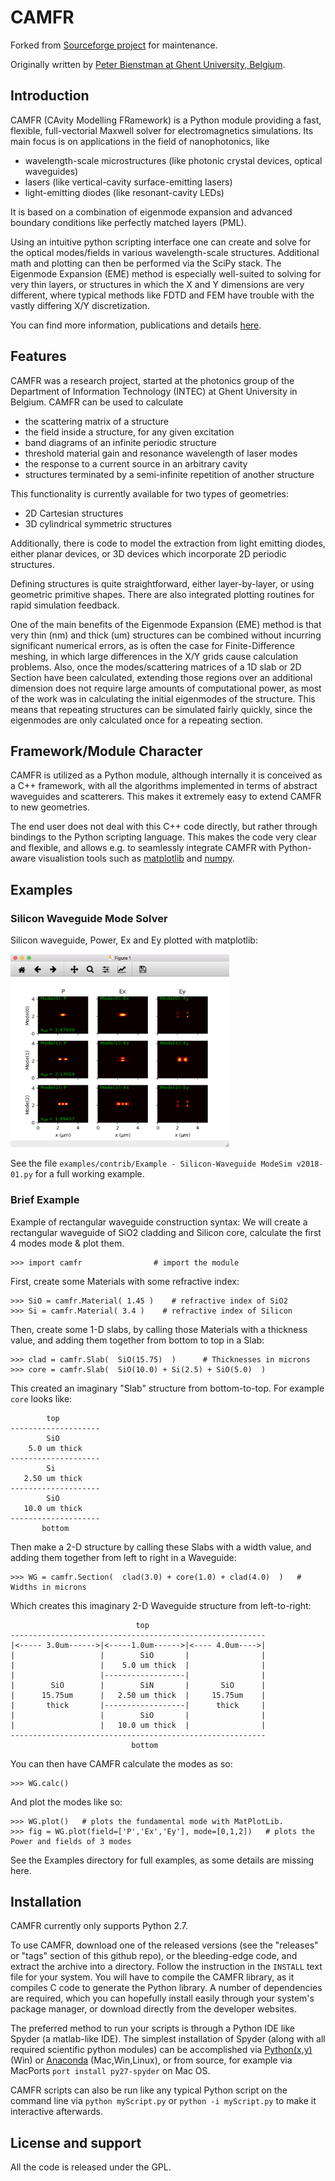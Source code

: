 # CAMFR

Forked from [Sourceforge project](http://camfr.sourceforge.net/) for maintenance.

Originally written by [Peter Bienstman at Ghent University, Belgium](http://www.photonics.intec.ugent.be/contact/people.asp?ID=5).


## Introduction

CAMFR (CAvity Modelling FRamework) is a Python module providing a fast, flexible, full-vectorial Maxwell solver for electromagnetics simulations. Its main focus is on applications in the field of nanophotonics, like
- wavelength-scale microstructures (like photonic crystal devices, optical waveguides)
- lasers (like vertical-cavity surface-emitting lasers)
- light-emitting diodes (like resonant-cavity LEDs)

It is based on a combination of eigenmode expansion and advanced boundary conditions like perfectly matched layers (PML).  

Using an intuitive python scripting interface one can create and solve for the optical modes/fields in various wavelength-scale structures. Additional math and plotting can then be performed via the SciPy stack. The Eigenmode Expansion (EME) method is especially well-suited to solving for very thin layers, or structures in which the X and Y dimensions are very different, where typical methods like FDTD and FEM have trouble with the vastly differing X/Y discretization.

You can find more information, publications and details [here](http://www.photonics.intec.ugent.be/research/topics.asp?ID=17).



## Features

CAMFR was a research project, started at the photonics group of the Department of Information Technology (INTEC) at Ghent University in Belgium. CAMFR can be used to calculate
- the scattering matrix of a structure
- the field inside a structure, for any given excitation
- band diagrams of an infinite periodic structure
- threshold material gain and resonance wavelength of laser modes
- the response to a current source in an arbitrary cavity
- structures terminated by a semi-infinite repetition of another structure

This functionality is currently available for two types of geometries:
- 2D Cartesian structures
- 3D cylindrical symmetric structures

Additionally, there is code to model the extraction from light emitting diodes, either planar devices, or 3D devices which incorporate 2D periodic structures.

Defining structures is quite straightforward, either layer-by-layer, or using geometric primitive shapes. There are also integrated plotting routines for rapid simulation feedback.

One of the main benefits of the Eigenmode Expansion (EME) method is that very thin (nm) and thick (um) structures can be combined without incurring significant numerical errors, as is often the case for Finite-Difference meshing, in which large differences in the X/Y grids cause calculation problems. Also, once the modes/scattering matrices of a 1D slab or 2D Section have been calculated, extending those regions over an additional dimension does not require large amounts of computational power, as most of the work was in calculating the initial eigenmodes of the structure. This means that repeating structures can be simulated fairly quickly, since the eigenmodes are only calculated once for a repeating section.



## Framework/Module Character

CAMFR is utilized as a Python module, although internally it is conceived as a C++ framework, with all the algorithms implemented in terms of abstract waveguides and scatterers. This makes it extremely easy to extend CAMFR to new geometries.

The end user does not deal with this C++ code directly, but rather through bindings to the Python scripting language. This makes the code very clear and flexible, and allows e.g. to seamlessly integrate CAMFR with Python-aware visualistion tools such as [matplotlib](https://matplotlib.org) and [numpy](http://www.numpy.org).



## Examples
### Silicon Waveguide Mode Solver
Silicon waveguide, Power, Ex and Ey plotted with matplotlib:

<img src="examples/contrib/Silicon_WG_-_Modesolver_example_v1.png" width="350">

See the file `examples/contrib/Example - Silicon-Waveguide ModeSim v2018-01.py` for a full working example.

### Brief Example
Example of rectangular waveguide construction syntax: We will create a rectangular waveguide of SiO2 cladding and Silicon core, calculate the first 4 modes mode & plot them.  

    >>> import camfr                # import the module

First, create some Materials with some refractive index:

    >>> SiO = camfr.Material( 1.45 )    # refractive index of SiO2
    >>> Si = camfr.Material( 3.4 )    # refractive index of Silicon

Then, create some 1-D slabs, by calling those Materials with a thickness value, and adding them together from bottom to top in a Slab:

    >>> clad = camfr.Slab(  SiO(15.75)  )      # Thicknesses in microns
    >>> core = camfr.Slab(  SiO(10.0) + Si(2.5) + SiO(5.0)  )
    
This created an imaginary "Slab" structure from bottom-to-top. For example `core` looks like:

            top         
    --------------------
            SiO
        5.0 um thick
    --------------------
            Si
       2.50 um thick
    --------------------
            SiO
       10.0 um thick
    --------------------
           bottom

Then make a 2-D structure by calling these Slabs with a width value, and adding them together from left to right in a Waveguide:

    >>> WG = camfr.Section(  clad(3.0) + core(1.0) + clad(4.0)  )   # Widths in microns
    
Which creates this imaginary 2-D Waveguide structure from left-to-right:

                                top         
    ---------------------------------------------------------
    |<----- 3.0um------>|<-----1.0um------>|<---- 4.0um---->|
    |                   |        SiO       |                |
    |                   |    5.0 um thick  |                |                
    |                   |------------------|                |
    |        SiO        |        SiN       |       SiO      |
    |      15.75um      |   2.50 um thick  |     15.75um    |
    |       thick       |------------------|      thick     |
    |                   |        SiO       |                |
    |                   |   10.0 um thick  |                |
    ---------------------------------------------------------
                               bottom

You can then have CAMFR calculate the modes as so:

    >>> WG.calc()

And plot the modes like so:

    >>> WG.plot()   # plots the fundamental mode with MatPlotLib.
    >>> fig = WG.plot(field=['P','Ex','Ey'], mode=[0,1,2])   # plots the Power and fields of 3 modes
    
See the Examples directory for full examples, as some details are missing here.

## Installation
CAMFR currently only supports Python 2.7.

To use CAMFR, download one of the released versions (see the "releases" or "tags" section of this github repo), or the bleeding-edge code, and extract the archive into a directory.  Follow the instruction in the `INSTALL` text file for your system.  You will have to compile the CAMFR library, as it compiles C code to generate the Python library.  A number of dependencies are required, which you can hopefully install easily through your system's package manager, or download directly from the developer websites.

The preferred method to run your scripts is through a Python IDE like Spyder (a matlab-like IDE).  The simplest installation of Spyder (along with all required scientific python modules) can be accomplished via [Python(x,y)](https://code.google.com/p/pythonxy/) (Win) or [Anaconda](http://continuum.io/downloads) (Mac,Win,Linux), or from source, for example via MacPorts `port install py27-spyder` on Mac OS. 

CAMFR scripts can also be run like any typical Python script on the command line via `python myScript.py` or `python -i myScript.py` to make it interactive afterwards.



## License and support

All the code is released under the GPL.
